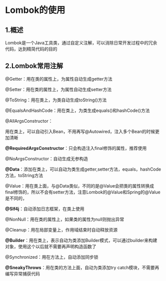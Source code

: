 # Lombok的使用

## 1.概述

Lombok是一个Java工具类，通过自定义注解，可以消除日常开发过程中的冗余代码，达到精简代码的目的

## 2.Lombok常用注解

@Getter：用在类的属性上，为属性自动生成getter方法

@Setter：用在类的属性上，为属性自动生成setter方法

@ToString：用在类上，为类自动生成toString()方法

@EqualsAndHashCode：用在类上，为类生成equals()和hashCode()方法

@AllArgsConstructor：

用在类上，可以自动引入Bean，不用再写@Autowired，注入多个Bean的时候更加清晰

**@RequiredArgsConstructor**：只会构造注入final修饰的属性，推荐使用

@NoArgsConstructor：自动生成无参构造

**@Data**：添加在类上，可以自动为类生成getter,setter方法，equals，hashCode方法，toString方法

@Value：用在类上面，与@Data类似，不同的是@Value会把类的属性转换成final修饰的，所以不会有setter方法，注意Lombok的@Value和Spring的@Value是不同的，

**@Slf4j**：自动添加日志框架，在类上使用

@NonNull：用在类的属性上，如果类的属性为null则抛出异常

@Cleanup：用在局部变量上，作用域结束时自动释放资源

**@Builder**：用在类上，表示自动为类添加Builder模式，可以通过builder来构建对象，使用这个以后就不需要再声明构造函数了

@Synchronized：用在方法上，自动添加同步锁

**@SneakyThrows**：用在类的方法上面，自动为类添加try catch模块，不需要再编写异常捕获代码

